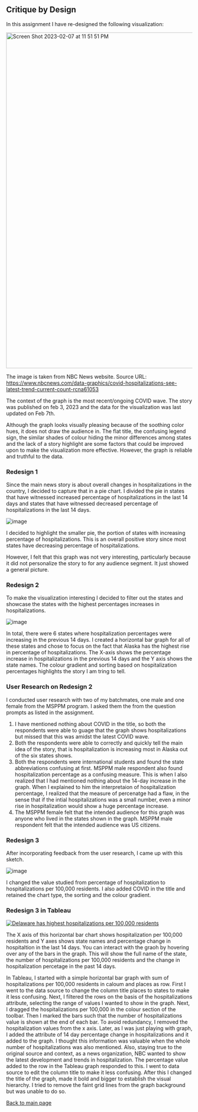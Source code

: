## Critique by Design

In this assignment I have re-designed the following visualization:

<img width="905" alt="Screen Shot 2023-02-07 at 11 51 51 PM" src="https://user-images.githubusercontent.com/123350491/217436842-1cce29ed-561c-49f8-9b3d-70c2cb07a679.png">

The image is taken from NBC News website. 
Source URL: https://www.nbcnews.com/data-graphics/covid-hospitalizations-see-latest-trend-current-count-rcna61053

The context of the graph is the most recent/ongoing COVID wave. The story was published on feb 3, 2023 and the data for the visualization was last updated on Feb 7th. 

Although the graph looks visually pleasing because of the soothing color hues, it does not draw the audience in. The flat title, the confusing legend sign, the similar shades of colour hiding the minor differences among states and the lack of a story highlight are some factors that could be improved upon to make the visualization more effective. However, the graph is reliable and truthful to the data. 

### Redesign 1

Since the main news story is about overall changes in hospitalizations in the country, I decided to capture that in a pie chart. I divided the pie in states that have witnessed increased percentage of hospitalizations in the last 14 days and states that have witnessed decreased percentage of hospitalizations in the last 14 days. 

![image](https://user-images.githubusercontent.com/123350491/217443702-962c9101-588e-4ce4-8c38-e0c5c19dbdf5.png)

I decided to highlight the smaller pie, the portion of states with increasing percentage of hospitalizations. This is an overall positive story since most states have decreasing percentage of hospitalizations. 

However, I felt that this graph was not very interesting, particularly because it did not personalize the story to for any audience segment. It just showed a general picture. 

### Redesign 2

To make the visualization interesting I decided to filter out the states and showcase the states with the highest percentages increases in hospitalizations. 

![image](https://user-images.githubusercontent.com/123350491/217444736-35b762e3-cde4-4ad2-a238-a5cb50223fd6.png)

In total, there were 6 states where hospitalization percentages were increasing in the previous 14 days. I created a horizontal bar graph for all of these states and chose to focus on the fact that Alaska has the highest rise in percentage of hospitalizations. The X-axis shows the percentage increase in hospitalizations in the previous 14 days and the Y axis shows the state names. The colour gradient and sorting based on hospitalization percentages highlights the story I am tring to tell. 

### User Research on Redesign 2

I conducted user research with two of my batchmates, one male and one female from the MSPPM program. I asked them the from the question prompts as listed in the assignment. 

1. I have mentioned nothing about COVID in the title, so both the respondents were able to guage that the graph shows hospitalizations but missed that this was amidst the latest COVID wave.
2. Both the respondents were able to correctly and quickly tell the main idea of the story, that is hospitalization is increasing most in Alaska out of the six states shows. 
3. Both the respondents were international students and found the state abbreviations confusing at first. MSPPM male respondent also found hospitalization percentage as a confusing measure. This is when I also realized that I had mentioned nothing about the 14-day increase in the graph. When I explained to him the interpretaion of hospitalization percentage, I realized that the measure of percenatge had a flaw, in the sense that if the intial hospitalizations was a small number, even a minor rise in hospitalization would show a huge percentage increase. 
4. The MSPPM female felt that the intended audience for this graph was anyone who lived in the states shown in the graph. MSPPM male respondent felt that the intended audience was US citizens. 

### Redesign 3

After incorporating feedback from the user research, I came up with this sketch.

![image](https://user-images.githubusercontent.com/123350491/217450810-844fea9d-b994-42fb-a212-f4c65928cdfe.png)

I changed the value studied from percentage of hospitalization to hospitalizations per 100,000 residents. I also added COVID in the title and retained the chart type, the sorting and the colour gradient. 

### Redesign 3 in Tableau


<div class='tableauPlaceholder' id='viz1675831471265' style='position: relative'><noscript><a href='#'><img alt='Delaware has highest hospitalizations per 100,000 residents ' src='https:&#47;&#47;public.tableau.com&#47;static&#47;images&#47;TS&#47;TSWD-COVIDhospitalization&#47;Sheet2&#47;1_rss.png' style='border: none' /></a></noscript><object class='tableauViz'  style='display:none;'><param name='host_url' value='https%3A%2F%2Fpublic.tableau.com%2F' /> <param name='embed_code_version' value='3' /> <param name='site_root' value='' /><param name='name' value='TSWD-COVIDhospitalization&#47;Sheet2' /><param name='tabs' value='no' /><param name='toolbar' value='yes' /><param name='static_image' value='https:&#47;&#47;public.tableau.com&#47;static&#47;images&#47;TS&#47;TSWD-COVIDhospitalization&#47;Sheet2&#47;1.png' /> <param name='animate_transition' value='yes' /><param name='display_static_image' value='yes' /><param name='display_spinner' value='yes' /><param name='display_overlay' value='yes' /><param name='display_count' value='yes' /><param name='language' value='en-US' /><param name='filter' value='publish=yes' /></object></div>                
<script type='text/javascript'>                    
var divElement = document.getElementById('viz1675831471265');                    
var vizElement = divElement.getElementsByTagName('object')[0];                    
vizElement.style.width='100%';vizElement.style.height=(divElement.offsetWidth*0.75)+'px';                    
var scriptElement = document.createElement('script');                    
scriptElement.src = 'https://public.tableau.com/javascripts/api/viz_v1.js';                    
vizElement.parentNode.insertBefore(scriptElement, vizElement);                
</script>

The X axis of this horizontal bar chart shows hospitalization per 100,000 residents and Y axes shows state names and percentage change in hospitaltion in the last 14 days. You can interact with the graoh by hovering over any of the bars in the graph. This will show the full name of the state, the number of hospitalizations per 100,000 residents and the change in hospitalization percetage in the past 14 days. 

In Tableau, I started with a simple horizontal bar graph with sum of hospitalizations per 100,000 residents in caloum and places as row. First I went to the data source to change the column title places to states to make it less confusing. Next, I filtered the rows on the basis of the hospitalizations attribute, selecting the range of values I wanted to show in the graph. Next, I dragged the hospitalizations per 100,000 in the colour section of the toolbar. Then I marked the bars such that the number of hospitalizations value is shown at the end of each bar. To avoid redundancy, I removed the hospitalization values from the x axis. Later, as I was just playing with graph, I added the attribute of 14 day percentage change in hospitalizations and it added to the graph. I thought this information was valuable when the whole number of hospitalizations was also mentioned. Also, staying true to the original source and context, as a news organization, NBC wanted to show the latest development and trends in hospitalization. The percentage value added to the row in the Tableau graph responded to this. I went to data source to edit the column title to make it less confusing. After this I changed the title of the graph, made it bold and bigger to establish the visual hierarchy. I tried to remove the faint grid lines from the graph background but was unable to do so. 

[Back to main page](README.md)
